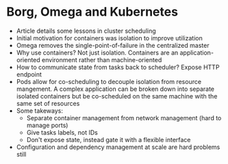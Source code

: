 # Borg, Omega and Kubernetes

* Article details some lessons in cluster scheduling
* Initial motivation for containers was isolation to improve utilization
* Omega removes the single-point-of-failure in the centralized master
* Why use containers? Not just isolation. Containers are an application-oriented environment rather than machine-oriented
* How to communicate state from tasks back to scheduler? Expose HTTP endpoint
* Pods allow for co-scheduling to decouple isolation from resource mangement. A complex application can be broken down into separate isolated containers but be co-scheduled on the same machine with the same set of resources
* Some takeways:
  * Separate container management from network management (hard to manage ports)
  * Give tasks labels, not IDs
  * Don't expose state, instead gate it with a flexible interface
* Configuration and dependency management at scale are hard problems still
